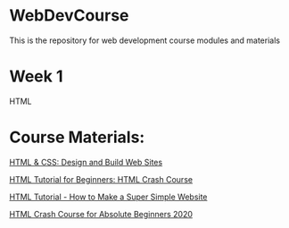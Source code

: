 # WebDevCourse
This is the repository for web development course modules and materials

# Week 1
HTML 

# Course Materials:

<a href="https://www.w3schools.com">HTML & CSS: Design and Build Web Sites</a> 

<a href="https://www.youtube.com/watch?v=qz0aGYrrlhU">HTML Tutorial for Beginners: HTML Crash Course</a> 

<a href="https://www.youtube.com/watch?v=PlxWf493en4">HTML Tutorial - How to Make a Super Simple Website</a> 

<a href="https://www.youtube.com/watch?v=FNGoExJlLQY">HTML Crash Course for Absolute Beginners 2020</a> 


